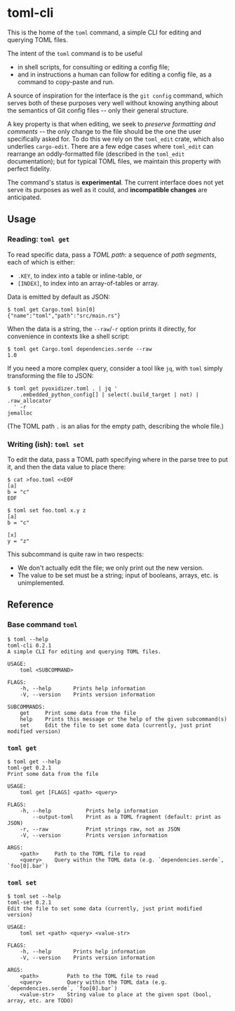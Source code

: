 # toml-cli

This is the home of the `toml` command, a simple CLI for editing
and querying TOML files.

The intent of the `toml` command is to be useful
 * in shell scripts, for consulting or editing a config file;
 * and in instructions a human can follow for editing a config file,
   as a command to copy-paste and run.

A source of inspiration for the interface is the `git config` command,
which serves both of these purposes very well without knowing anything
about the semantics of Git config files -- only their general
structure.

A key property is that when editing, we seek to *preserve formatting
and comments* -- the only change to the file should be the one the
user specifically asked for.  To do this we rely on the `toml_edit`
crate, which also underlies `cargo-edit`.  There are a few edge cases
where `toml_edit` can rearrange an oddly-formatted file (described in
the `toml_edit` documentation); but for typical TOML files, we
maintain this property with perfect fidelity.

The command's status is **experimental**.  The current interface does
not yet serve its purposes as well as it could, and **incompatible
changes** are anticipated.

## Usage

### Reading: `toml get`

To read specific data, pass a *TOML path*: a sequence of *path
segments*, each of which is either:
 * `.KEY`, to index into a table or inline-table, or
 * `[INDEX]`, to index into an array-of-tables or array.

Data is emitted by default as JSON:

```
$ toml get Cargo.toml bin[0]
{"name":"toml","path":"src/main.rs"}
```

When the data is a string, the `--raw`/`-r` option prints it directly,
for convenience in contexts like a shell script:

```
$ toml get Cargo.toml dependencies.serde --raw
1.0
```

If you need a more complex query, consider a tool like `jq`, with
`toml` simply transforming the file to JSON:

```
$ toml get pyoxidizer.toml . | jq '
    .embedded_python_config[] | select(.build_target | not) | .raw_allocator
  ' -r
jemalloc
```

(The TOML path `.` is an alias for the empty path, describing the
whole file.)

### Writing (ish): `toml set`

To edit the data, pass a TOML path specifying where in the parse tree
to put it, and then the data value to place there:

```
$ cat >foo.toml <<EOF
[a]
b = "c"
EOF

$ toml set foo.toml x.y z
[a]
b = "c"

[x]
y = "z"
```

This subcommand is quite raw in two respects:
 * We don't actually edit the file; we only print out the new version.
 * The value to be set must be a string; input of booleans, arrays, etc.
   is unimplemented.

## Reference

### Base command `toml`

```
$ toml --help
toml-cli 0.2.1
A simple CLI for editing and querying TOML files.

USAGE:
    toml <SUBCOMMAND>

FLAGS:
    -h, --help       Prints help information
    -V, --version    Prints version information

SUBCOMMANDS:
    get     Print some data from the file
    help    Prints this message or the help of the given subcommand(s)
    set     Edit the file to set some data (currently, just print modified version)
```

### `toml get`

```
$ toml get --help
toml-get 0.2.1
Print some data from the file

USAGE:
    toml get [FLAGS] <path> <query>

FLAGS:
    -h, --help           Prints help information
        --output-toml    Print as a TOML fragment (default: print as JSON)
    -r, --raw            Print strings raw, not as JSON
    -V, --version        Prints version information

ARGS:
    <path>     Path to the TOML file to read
    <query>    Query within the TOML data (e.g. `dependencies.serde`, `foo[0].bar`)
```

### `toml set`

```
$ toml set --help
toml-set 0.2.1
Edit the file to set some data (currently, just print modified version)

USAGE:
    toml set <path> <query> <value-str>

FLAGS:
    -h, --help       Prints help information
    -V, --version    Prints version information

ARGS:
    <path>         Path to the TOML file to read
    <query>        Query within the TOML data (e.g. `dependencies.serde`, `foo[0].bar`)
    <value-str>    String value to place at the given spot (bool, array, etc. are TODO)
```
